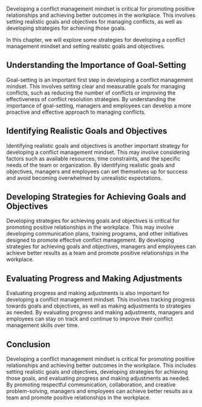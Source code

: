 
Developing a conflict management mindset is critical for promoting positive relationships and achieving better outcomes in the workplace. This involves setting realistic goals and objectives for managing conflicts, as well as developing strategies for achieving those goals.

In this chapter, we will explore some strategies for developing a conflict management mindset and setting realistic goals and objectives.

Understanding the Importance of Goal-Setting
--------------------------------------------

Goal-setting is an important first step in developing a conflict management mindset. This involves setting clear and measurable goals for managing conflicts, such as reducing the number of conflicts or improving the effectiveness of conflict resolution strategies. By understanding the importance of goal-setting, managers and employees can develop a more proactive and effective approach to managing conflicts.

Identifying Realistic Goals and Objectives
------------------------------------------

Identifying realistic goals and objectives is another important strategy for developing a conflict management mindset. This may involve considering factors such as available resources, time constraints, and the specific needs of the team or organization. By identifying realistic goals and objectives, managers and employees can set themselves up for success and avoid becoming overwhelmed by unrealistic expectations.

Developing Strategies for Achieving Goals and Objectives
--------------------------------------------------------

Developing strategies for achieving goals and objectives is critical for promoting positive relationships in the workplace. This may involve developing communication plans, training programs, and other initiatives designed to promote effective conflict management. By developing strategies for achieving goals and objectives, managers and employees can achieve better results as a team and promote positive relationships in the workplace.

Evaluating Progress and Making Adjustments
------------------------------------------

Evaluating progress and making adjustments is also important for developing a conflict management mindset. This involves tracking progress towards goals and objectives, as well as making adjustments to strategies as needed. By evaluating progress and making adjustments, managers and employees can stay on track and continue to improve their conflict management skills over time.

Conclusion
----------

Developing a conflict management mindset is critical for promoting positive relationships and achieving better outcomes in the workplace. This includes setting realistic goals and objectives, developing strategies for achieving those goals, and evaluating progress and making adjustments as needed. By promoting respectful communication, collaboration, and creative problem-solving, managers and employees can achieve better results as a team and promote positive relationships in the workplace.
